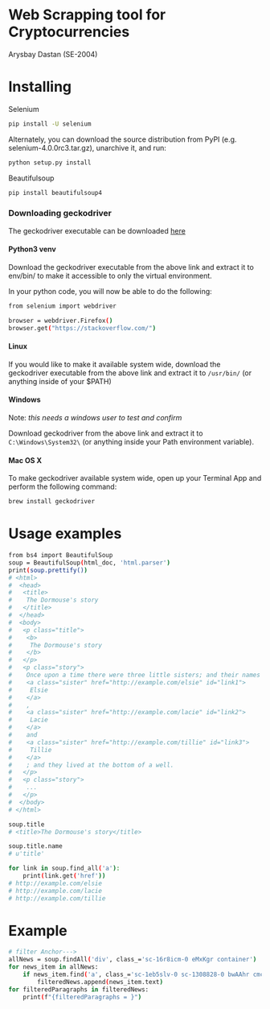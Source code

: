 # Web Scrapping tool for Cryptocurrencies
Arysbay Dastan (SE-2004)

# Installing
Selenium
```bash
pip install -U selenium
```
Alternately, you can download the source distribution from PyPI (e.g. selenium-4.0.0rc3.tar.gz), unarchive it, and run:
```bash
python setup.py install
```
Beautifulsoup
```bash
pip install beautifulsoup4
```

### Downloading geckodriver

The geckodriver executable can be downloaded [here](https://github.com/SeleniumHQ/selenium/blob/trunk/py/docs/source/index.rst)

#### Python3 venv

Download the geckodriver executable from the above link and extract it to env/bin/ to make it accessible to only the virtual environment.

In your python code, you will now be able to do the following:
```bash
from selenium import webdriver

browser = webdriver.Firefox()
browser.get("https://stackoverflow.com/")
```

#### Linux

If you would like to make it available system wide, download the geckodriver executable from the above link and extract it to `/usr/bin/` (or anything inside of your $PATH)

#### Windows

Note: *this needs a windows user to test and confirm*

Download geckodriver from the above link and extract it to `C:\Windows\System32\` (or anything inside your Path environment variable).

#### Mac OS X


To make geckodriver available system wide, open up your Terminal App and perform the following command:
```bash
brew install geckodriver
```

# Usage examples

```bash
from bs4 import BeautifulSoup
soup = BeautifulSoup(html_doc, 'html.parser')
print(soup.prettify())
# <html>
#  <head>
#   <title>
#    The Dormouse's story
#   </title>
#  </head>
#  <body>
#   <p class="title">
#    <b>
#     The Dormouse's story
#    </b>
#   </p>
#   <p class="story">
#    Once upon a time there were three little sisters; and their names were
#    <a class="sister" href="http://example.com/elsie" id="link1">
#     Elsie
#    </a>
#    ,
#    <a class="sister" href="http://example.com/lacie" id="link2">
#     Lacie
#    </a>
#    and
#    <a class="sister" href="http://example.com/tillie" id="link3">
#     Tillie
#    </a>
#    ; and they lived at the bottom of a well.
#   </p>
#   <p class="story">
#    ...
#   </p>
#  </body>
# </html>

soup.title
# <title>The Dormouse's story</title>

soup.title.name
# u'title'

for link in soup.find_all('a'):
    print(link.get('href'))
# http://example.com/elsie
# http://example.com/lacie
# http://example.com/tillie
```
# Example

```bash
# filter Anchor---> 
allNews = soup.findAll('div', class_='sc-16r8icm-0 eMxKgr container')
for news_item in allNews:
    if news_item.find('a', class_='sc-1eb5slv-0 sc-1308828-0 bwAAhr cmc-link') is not None:
        filteredNews.append(news_item.text)
for filteredParagraphs in filteredNews:
    print(f"{filteredParagraphs = }")
```




